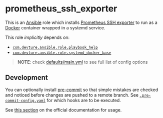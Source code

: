 <!--
SPDX-FileCopyrightText: 2023 Nikita Chernyi

SPDX-License-Identifier: AGPL-3.0-or-later
-->

# prometheus_ssh_exporter

This is an [Ansible](https://www.ansible.com/) role which installs [Prometheus SSH exporter](https://github.com/treydock/ssh_exporter) to run as a [Docker](https://www.docker.com/) container wrapped in a systemd service.

This role *implicitly* depends on:

- [`com.devture.ansible.role.playbook_help`](https://github.com/devture/com.devture.ansible.role.playbook_help)
- [`com.devture.ansible.role.systemd_docker_base`](https://github.com/devture/com.devture.ansible.role.systemd_docker_base)

> **NOTE**: check [defaults/main.yml](./defaults/main.yml) to see full list of config options

## Development

You can optionally install [pre-commit](https://pre-commit.com/) so that simple mistakes are checked and noticed before changes are pushed to a remote branch. See [`.pre-commit-config.yaml`](./.pre-commit-config.yaml) for which hooks are to be executed.

See [this section](https://pre-commit.com/#usage) on the official documentation for usage.
